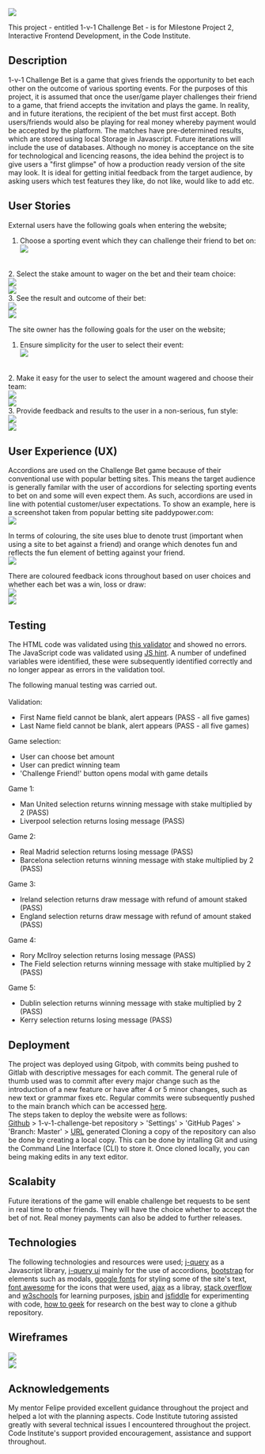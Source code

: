 <img src="/assets/images/gametitleimage.JPG" style="margin: 0;">

This project - entitled 1-v-1 Challenge Bet - is for Milestone Project 2, Interactive Frontend Development, in the Code Institute.

## Description
1-v-1 Challenge Bet is a game that gives friends the opportunity to bet each other on the outcome of various sporting events.
For the purposes of this project, it is assumed that once the user/game player challenges their friend to a game, that 
friend accepts the invitation and plays the game. In reality, and in future iterations, the recipient of the bet must first accept.
Both users/friends would also be playing for real money whereby payment would be accepted by the platform.
The matches have pre-determined results, which are stored using local Storage in Javascript. Future iterations will include the use of databases.
Although no money is acceptance on the site for technological and licencing reasons, the idea behind the project is to give users a "first glimpse"
of how a production ready version of the site may look. It is ideal for getting initial feedback from the target audience, by asking users which test
features they like, do not like, would like to add etc. 

## User Stories
External users have the following goals when entering the website;
1. Choose a sporting event which they can challenge their friend to bet on:<br>
<img src="/assets/images/eventchoice.JPG"><br>
<br>
2. Select the stake amount to wager on the bet and their team choice:<br>
<img src="/assets/images/chooseamount.JPG"><br>
<img src="/assets/images/chooseteam1.JPG">
<br>
3. See the result and outcome of their bet:<br>
<img src="/assets/images/result1.JPG"><br>
<img src="/assets/images/result1a.JPG">

The site owner has the following goals for the user on the website;
1. Ensure simplicity for the user to select their event:<br>
<img src="/assets/images/eventchoice.JPG"><br>
<br>
2. Make it easy for the user to select the amount wagered and choose their team:<br>
<img src="/assets/images/chooseamount.JPG"><br>
<img src="/assets/images/chooseteam2.JPG">
<br>
3. Provide feedback and results to the user in a non-serious, fun style:<br>
<img src="/assets/images/result2.JPG"><br>
<img src="/assets/images/result2a.JPG">

## User Experience (UX)
Accordions are used on the Challenge Bet game because of their conventional use with popular betting sites. This means the target
audience is generally familar with the user of accordions for selecting sporting events to bet on and some will even expect them.
As such, accordions are used in line with potential customer/user expectations.
To show an example, here is a screenshot taken from popular betting site paddypower.com:<br>
<img src="/assets/images/paddypaccordion.JPG"><br>

In terms of colouring, the site uses blue to denote trust (important when using a site to bet against a friend) and orange which denotes 
fun and reflects the fun element of betting against your friend.<br>
<img src="/assets/images/blueorange.JPG"><br>

There are coloured feedback icons throughout based on user choices and whether each bet was a win, loss or draw:<br>
<img src="/assets/images/feedback1.JPG"><br>
<img src="/assets/images/feedback2.JPG"><br>

## Testing
The HTML code was validated using [this validator](https://validator.w3.org/nu) and showed no errors. The JavaScript code 
was validated using [JS hint](https://jshint.com/). A number of undefined variables were identified, these were subsequently 
identified correctly and no longer appear as errors in the validation tool.<br>

The following manual testing was carried out.<br><br>
Validation:
- First Name field cannot be blank, alert appears (PASS - all five games)
- Last Name field cannot be blank, alert appears (PASS - all five games)

Game selection:
- User can choose bet amount
- User can predict winning team
- 'Challenge Friend!' button opens modal with game details

Game 1:
- Man United selection returns winning message with stake multiplied by 2 (PASS)
- Liverpool selection returns losing message (PASS)

Game 2:
- Real Madrid selection returns losing message (PASS)
- Barcelona selection returns winning message with stake multiplied by 2 (PASS)

Game 3:
- Ireland selection returns draw message with refund of amount staked (PASS)
- England selection returns draw message with refund of amount staked (PASS)

Game 4:
- Rory McIlroy selection returns losing message (PASS)
- The Field selection returns winning message with stake multiplied by 2 (PASS)

Game 5:
- Dublin selection returns winning message with stake multiplied by 2 (PASS)
- Kerry selection returns losing message (PASS)

## Deployment
The project was deployed using Gitpob, with commits being pushed to Gitlab with descriptive messages 
for each commit. The general rule of thumb used was to commit after every major change such as the 
introduction of a new feature or have after 4 or 5 minor changes, such as new text or grammar fixes etc.
Regular commits were subsequently pushed to the main branch which can be accessed [here](https://github.com/RoyoftheRavers/1-v-1-challenge-bet).<br>
The steps taken to deploy the website were as follows:<br> 
[Github](https://github.com/Code-Institute-Org/gitpod-full-template) > 1-v-1-challenge-bet repository > 'Settings' > 'GitHub Pages' > 'Branch: Master' > [URL](https://royoftheravers.github.io/1-v-1-challenge-bet/) generated
Cloning a copy of the repository can also be done by creating a local copy. This can be done by intalling Git and using the 
Command Line Interface (CLI) to store it. Once cloned locally, you can being making edits in any text editor.

## Scalabity
Future iterations of the game will enable challenge bet requests to be sent in real time to other friends. They will
have the choice whether to accept the bet of not. Real money payments can also be added to further releases.

## Technologies
The following technologies and resources were used;
[j-query](https://plugins.jquery.com/) as a Javascript library,
[j-query ui](https://jqueryui.com/) mainly for the use of accordions,
[bootstrap](https://www.bootstrapcdn.com/) for elements such as modals,
[google fonts](https://fonts.google.com/) for styling some of the site's text,
[font awesome](https://fontawesome.com/) for the icons that were used,
[ajax](https://cdnjs.cloudflare.com/ajax/libs/popper.js/1.12.9/umd/popper.min.js) as a libray,
[stack overflow](https://stackoverflow.com/) and [w3schools](https://www.w3schools.com/) for learning purposes,
[jsbin](https://jsbin.com/?html,output) and [jsfiddle](https://jsfiddle.net/) for experimenting with code,
[how to geek](www.howtogeek.com) for research on the best way to clone a github repository.

## Wireframes
<img src="/assets/images/wireframe1.JPG"><br>
<img src="/assets/images/wireframe2.JPG"><br>

## Acknowledgements
My mentor Felipe provided excellent guidance throughout the project and helped a lot with the planning aspects. Code Institute tutoring assisted greatly with several technical issues I
encountered throughout the project. Code Institute's support provided encouragement, assistance and support throughout.
